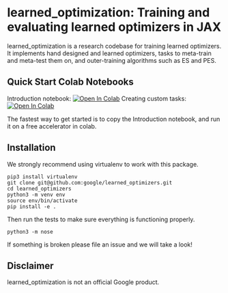 # learned\_optimization: Training and evaluating learned optimizers in JAX

learned\_optimization is a research codebase for training learned
optimizers. It implements hand designed and learned optimizers, tasks to meta-train and meta-test them on, and outer-training algorithms such as ES and PES.

## Quick Start Colab Notebooks

Introduction notebook: <a href="https://colab.research.google.com/github/google/learned_optimization/blob/main/notebooks/Part1_Introduction.ipynb" target="_parent"><img src="https://colab.research.google.com/assets/colab-badge.svg" alt="Open In Colab"/></a>
Creating custom tasks: <a href="https://colab.research.google.com/github/google/learned_optimization/blob/main/notebooks/Part2_CustomTasks.ipynb" target="_parent"><img src="https://colab.research.google.com/assets/colab-badge.svg" alt="Open In Colab"/></a>

The fastest way to get started is to copy the Introduction notebook, and run it on a free accelerator in colab.

## Installation

We strongly recommend using virtualenv to work with this package.

```
pip3 install virtualenv
git clone git@github.com:google/learned_optimizers.git
cd learned_optimizers
python3 -m venv env
source env/bin/activate
pip install -e .
```

Then run the tests to make sure everything is functioning properly.

```
python3 -m nose
```

If something is broken please file an issue and we will take a look!

## Disclaimer

learned\_optimization is not an official Google product.
